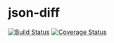 # json-diff

<!--- badges -->
[![Build Status](https://travis-ci.org/xeniaka/json-diff.svg)](http://travis-ci.org/xeniaka/json-diff)
[![Coverage Status](https://coveralls.io/repos/github/xeniaka/json-diff/badge.svg?branch=master)](https://coveralls.io/github/xeniaka/json-diff?branch=master)